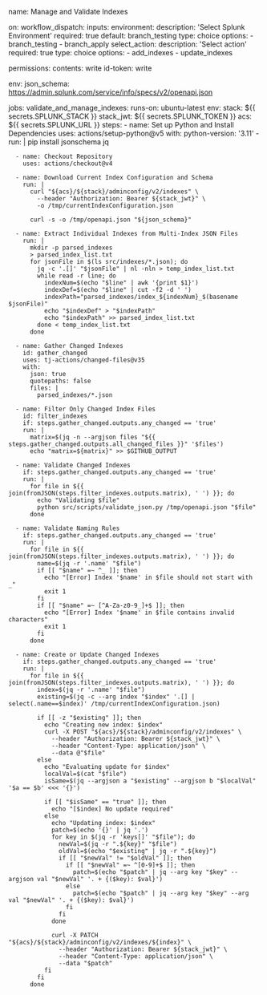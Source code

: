 name: Manage and Validate Indexes

on:
  workflow_dispatch:
    inputs:
      environment:
        description: 'Select Splunk Environment'
        required: true
        default: branch_testing
        type: choice
        options:
          - branch_testing
          - branch_apply
      select_action:
        description: 'Select action'
        required: true
        type: choice
        options:
          - add_indexes
          - update_indexes

permissions:
  contents: write
  id-token: write

env:
  json_schema: https://admin.splunk.com/service/info/specs/v2/openapi.json

jobs:
  validate_and_manage_indexes:
    runs-on: ubuntu-latest
    env:
      stack: ${{ secrets.SPLUNK_STACK }}
      stack_jwt: ${{ secrets.SPLUNK_TOKEN }}
      acs: ${{ secrets.SPLUNK_URL }}
    steps:
      - name: Set up Python and Install Dependencies
        uses: actions/setup-python@v5
        with:
          python-version: '3.11'
      - run: |
          pip install jsonschema jq

      - name: Checkout Repository
        uses: actions/checkout@v4

      - name: Download Current Index Configuration and Schema
        run: |
          curl "${acs}/${stack}/adminconfig/v2/indexes" \
            --header "Authorization: Bearer ${stack_jwt}" \
            -o /tmp/currentIndexConfiguration.json

          curl -s -o /tmp/openapi.json "${json_schema}"

      - name: Extract Individual Indexes from Multi-Index JSON Files
        run: |
          mkdir -p parsed_indexes
          > parsed_index_list.txt
          for jsonFile in $(ls src/indexes/*.json); do
            jq -c '.[]' "$jsonFile" | nl -nln > temp_index_list.txt
            while read -r line; do
              indexNum=$(echo "$line" | awk '{print $1}')
              indexDef=$(echo "$line" | cut -f2 -d ' ')
              indexPath="parsed_indexes/index_${indexNum}_$(basename $jsonFile)"
              echo "$indexDef" > "$indexPath"
              echo "$indexPath" >> parsed_index_list.txt
            done < temp_index_list.txt
          done

      - name: Gather Changed Indexes
        id: gather_changed
        uses: tj-actions/changed-files@v35
        with:
          json: true
          quotepaths: false
          files: |
            parsed_indexes/*.json

      - name: Filter Only Changed Index Files
        id: filter_indexes
        if: steps.gather_changed.outputs.any_changed == 'true'
        run: |
          matrix=$(jq -n --argjson files "${{ steps.gather_changed.outputs.all_changed_files }}" '$files')
          echo "matrix=${matrix}" >> $GITHUB_OUTPUT

      - name: Validate Changed Indexes
        if: steps.gather_changed.outputs.any_changed == 'true'
        run: |
          for file in ${{ join(fromJSON(steps.filter_indexes.outputs.matrix), ' ') }}; do
            echo "Validating $file"
            python src/scripts/validate_json.py /tmp/openapi.json "$file"
          done

      - name: Validate Naming Rules
        if: steps.gather_changed.outputs.any_changed == 'true'
        run: |
          for file in ${{ join(fromJSON(steps.filter_indexes.outputs.matrix), ' ') }}; do
            name=$(jq -r '.name' "$file")
            if [[ "$name" =~ ^_ ]]; then
              echo "[Error] Index '$name' in $file should not start with _"
              exit 1
            fi
            if [[ "$name" =~ [^A-Za-z0-9_]+$ ]]; then
              echo "[Error] Index '$name' in $file contains invalid characters"
              exit 1
            fi
          done

      - name: Create or Update Changed Indexes
        if: steps.gather_changed.outputs.any_changed == 'true'
        run: |
          for file in ${{ join(fromJSON(steps.filter_indexes.outputs.matrix), ' ') }}; do
            index=$(jq -r '.name' "$file")
            existing=$(jq -c --arg index "$index" '.[] | select(.name==$index)' /tmp/currentIndexConfiguration.json)

            if [[ -z "$existing" ]]; then
              echo "Creating new index: $index"
              curl -X POST "${acs}/${stack}/adminconfig/v2/indexes" \
                --header "Authorization: Bearer ${stack_jwt}" \
                --header "Content-Type: application/json" \
                --data @"$file"
            else
              echo "Evaluating update for $index"
              localVal=$(cat "$file")
              isSame=$(jq --argjson a "$existing" --argjson b "$localVal" '$a == $b' <<< '{}')

              if [[ "$isSame" == "true" ]]; then
                echo "[$index] No update required"
              else
                echo "Updating index: $index"
                patch=$(echo '{}' | jq '.')
                for key in $(jq -r 'keys[]' "$file"); do
                  newVal=$(jq -r ".${key}" "$file")
                  oldVal=$(echo "$existing" | jq -r ".${key}")
                  if [[ "$newVal" != "$oldVal" ]]; then
                    if [[ "$newVal" =~ ^[0-9]+$ ]]; then
                      patch=$(echo "$patch" | jq --arg key "$key" --argjson val "$newVal" '. + {($key): $val}')
                    else
                      patch=$(echo "$patch" | jq --arg key "$key" --arg val "$newVal" '. + {($key): $val}')
                    fi
                  fi
                done

                curl -X PATCH "${acs}/${stack}/adminconfig/v2/indexes/${index}" \
                  --header "Authorization: Bearer ${stack_jwt}" \
                  --header "Content-Type: application/json" \
                  --data "$patch"
              fi
            fi
          done
